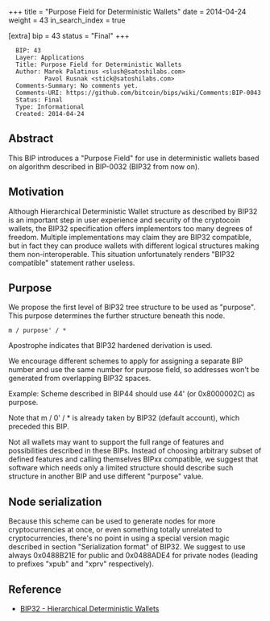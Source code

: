 +++
title = "Purpose Field for Deterministic Wallets"
date = 2014-04-24
weight = 43
in_search_index = true

[extra]
bip = 43
status = "Final"
+++

      BIP: 43
      Layer: Applications
      Title: Purpose Field for Deterministic Wallets
      Author: Marek Palatinus <slush@satoshilabs.com>
              Pavol Rusnak <stick@satoshilabs.com>
      Comments-Summary: No comments yet.
      Comments-URI: https://github.com/bitcoin/bips/wiki/Comments:BIP-0043
      Status: Final
      Type: Informational
      Created: 2014-04-24

## Abstract

This BIP introduces a "Purpose Field" for use in deterministic wallets
based on algorithm described in BIP-0032 (BIP32 from now on).

## Motivation

Although Hierarchical Deterministic Wallet structure as described by
BIP32 is an important step in user experience and security of the
cryptocoin wallets, the BIP32 specification offers implementors too many
degrees of freedom. Multiple implementations may claim they are BIP32
compatible, but in fact they can produce wallets with different logical
structures making them non-interoperable. This situation unfortunately
renders "BIP32 compatible" statement rather useless.

## Purpose

We propose the first level of BIP32 tree structure to be used as
"purpose". This purpose determines the further structure beneath this
node.

    m / purpose' / *

Apostrophe indicates that BIP32 hardened derivation is used.

We encourage different schemes to apply for assigning a separate BIP
number and use the same number for purpose field, so addresses won't be
generated from overlapping BIP32 spaces.

Example: Scheme described in BIP44 should use 44' (or 0x8000002C) as
purpose.

Note that m / 0' / \* is already taken by BIP32 (default account), which
preceded this BIP.

Not all wallets may want to support the full range of features and
possibilities described in these BIPs. Instead of choosing arbitrary
subset of defined features and calling themselves BIPxx compatible, we
suggest that software which needs only a limited structure should
describe such structure in another BIP and use different "purpose"
value.

## Node serialization

Because this scheme can be used to generate nodes for more
cryptocurrencies at once, or even something totally unrelated to
cryptocurrencies, there's no point in using a special version magic
described in section "Serialization format" of BIP32. We suggest to use
always 0x0488B21E for public and 0x0488ADE4 for private nodes (leading
to prefixes "xpub" and "xprv" respectively).

## Reference

-   [BIP32 - Hierarchical Deterministic
    Wallets](bip-0032.mediawiki "wikilink")
